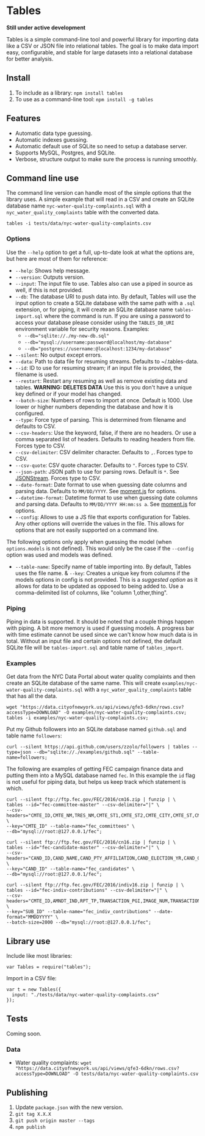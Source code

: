 # Tables

**Still under active development**

Tables is a simple command-line tool and powerful library for importing data like a CSV or JSON file into relational tables.  The goal is to make data import easy, configurable, and stable for large datasets into a relational database for better analysis.

## Install

1. To include as a library: `npm install tables`
1. To use as a command-line tool: `npm install -g tables`

## Features

* Automatic data type guessing.
* Automatic indexes guessing.
* Automatic default use of SQLite so need to setup a database server.
* Supports MySQL, Postgres, and SQLite.
* Verbose, structure output to make sure the process is running smoothly.

## Command line use

The command line version can handle most of the simple options that the library uses.  A simple example that will read in a CSV and create an SQLite database name `nyc-water-quality-complaints.sql` with a `nyc_water_quality_complaints` table with the converted data.

```
tables -i tests/data/nyc-water-quality-complaints.csv
```

### Options

Use the `--help` option to get a full, up-to-date look at what the options are, but here are most of them for reference:

* `--help`: Shows help message.
* `--version`: Outputs version.
* `--input`: The input file to use.  Tables also can use a piped in source as well, if this is not provided.
* `--db`: The database URI to push data into.  By default, Tables will use the input option to create a SQLite database with the same path with a `.sql` extension, or for piping, it will create an SQLite database name `tables-import.sql` where the command is run.  If you are using a password to access your database please consider using the  `TABLES_DB_URI` environment variable for security reasons.  Examples:
    * `--db="sqlite://./my-new-db.sql"`
    * `--db="mysql://username:password@localhost/my-database"`
    * `--db="postgres://username:@localhost:1234/my-database"`
* `--silent`: No output except errors.
* `--data`: Path to data file for resuming streams.  Defaults to ~/.tables-data.
* `--id`: ID to use for resuming stream; if an input file is provided, the filename is used.
* `--restart`: Restart any resuming as well as remove existing data and tables.  **WARNING: DELETES DATA**  Use this is you don't have a unique key defined or if your model has changed.
* `--batch-size`: Numbers of rows to import at once. Default is 1000.  Use lower or higher numbers depending the database and how it is configured.
* `--type`: Force type of parsing.  This is determined from filename and defaults to CSV.
* `--csv-headers`: Use the keyword, false, if there are no headers. Or use a comma separated list of headers. Defaults to reading headers from file.  Forces type to CSV.
* `--csv-delimiter`: CSV delimiter character.  Defaults to `,`.  Forces type to CSV.
* `--csv-quote`: CSV quote character.  Defaults to `"`.  Forces type to CSV.
* `--json-path`: JSON path to use for parsing rows. Default is `*`.  See [JSONStream](https://github.com/dominictarr/JSONStream).  Forces type to CSV.
* `--date-format`: Date format to use when guessing date columns and parsing data.  Defaults to `MM/DD/YYYY`.  See [moment.js](http://momentjs.com/docs/) for options.
* `--datetime-format`: Datetime format to use when guessing date columns and parsing data.  Defaults to `MM/DD/YYYY HH:mm:ss a`.  See [moment.js](http://momentjs.com/docs/) for options.
* `--config`: Allows to use a JS file that exports configuration for Tables.  Any other options will override the values in the file.  This allows for options that are not easily supported on a command line.

The following options only apply when guessing the model (when `options.models` is not defined).  This would only be the case if the `--config` option was used and models was defined.

* `--table-name`: Specify name of table importing into.  By default, Tables uses the file name.
& `--key`: Creates a unique key from columns if the models options in config is not provided.  This is a *suggested option* as it allows for data to be updated as opposed to being added to.  Use a comma-delimited list of columns, like "column 1,other,thing".

### Piping

Piping in data is supported.  It should be noted that a couple things happen with piping.  A bit more memory is used if guessing models.  A progress bar with time estimate cannot be used since we can't know how much data is in total.  Without an input file and certain options not defined, the default SQLite file will be `tables-import.sql` and table name of `tables_import`.

### Examples

Get data from the NYC Data Portal about water quality complaints and then create an SQLite database of the same name.  This will create `examples/nyc-water-quality-complaints.sql` with a `nyc_water_quality_complaints` table that has all the data.

```
wget "https://data.cityofnewyork.us/api/views/qfe3-6dkn/rows.csv?accessType=DOWNLOAD" -O examples/nyc-water-quality-complaints.csv;
tables -i examples/nyc-water-quality-complaints.csv;
```

Put my Github followers into an SQLite database named `github.sql` and table name `followers`:

```
curl --silent https://api.github.com/users/zzolo/followers | tables --type=json --db="sqlite://./examples/github.sql" --table-name=followers;
```

The following are examples of getting FEC campaign finance data and putting them into a MySQL database named `fec`.  In this example the `id` flag is not useful for piping data, but helps us keep track which statement is which.

```
curl --silent ftp://ftp.fec.gov/FEC/2016/cm16.zip | funzip | \
tables --id="fec-committee-master" --csv-delimiter="|" \
--csv-headers="CMTE_ID,CMTE_NM,TRES_NM,CMTE_ST1,CMTE_ST2,CMTE_CITY,CMTE_ST,CMTE_ZIP,CMTE_DSGN,CMTE_TP,CMTE_PTY_AFFILIATION,CMTE_FILING_FREQ,ORG_TP,CONNECTED_ORG_NM,CAND_ID" \
--key="CMTE_ID" --table-name="fec_committees" \
--db="mysql://root:@127.0.0.1/fec";

curl --silent ftp://ftp.fec.gov/FEC/2016/cn16.zip | funzip | \
tables --id="fec-candidate-master" --csv-delimiter="|" \
--csv-headers="CAND_ID,CAND_NAME,CAND_PTY_AFFILIATION,CAND_ELECTION_YR,CAND_OFFICE_ST,CAND_OFFICE,CAND_OFFICE_DISTRICT,CAND_ICI,CAND_STATUS,CAND_PCC,CAND_ST1,CAND_ST2,CAND_CITY,CAND_ST,CAND_ZIP" \
--key="CAND_ID" --table-name="fec_candidates" \
--db="mysql://root:@127.0.0.1/fec";

curl --silent ftp://ftp.fec.gov/FEC/2016/indiv16.zip | funzip | \
tables --id="fec-indiv-contributions" --csv-delimiter="|" \
--csv-headers="CMTE_ID,AMNDT_IND,RPT_TP,TRANSACTION_PGI,IMAGE_NUM,TRANSACTION_TP,ENTITY_TP,NAME,CITY,STATE,ZIP_CODE,EMPLOYER,OCCUPATION,TRANSACTION_DT,TRANSACTION_AMT,OTHER_ID,TRAN_ID,FILE_NUM,MEMO_CD,MEMO_TEXT,SUB_ID" \
--key="SUB_ID" --table-name="fec_indiv_contributions" --date-format="MMDDYYYY" \
--batch-size=2000 --db="mysql://root:@127.0.0.1/fec";
```

## Library use

Include like most libraries:

```
var Tables = require("tables");
```

Import in a CSV file:

```
var t = new Tables({
  input: "./tests/data/nyc-water-quality-complaints.csv"
});
```

## Tests

Coming soon.


### Data

* Water quality complaints: `wget "https://data.cityofnewyork.us/api/views/qfe3-6dkn/rows.csv?accessType=DOWNLOAD" -O tests/data/nyc-water-quality-complaints.csv`

## Publishing

1. Update `package.json` with the new version.
1. `git tag X.X.X`
1. `git push origin master --tags`
1. `npm publish`
